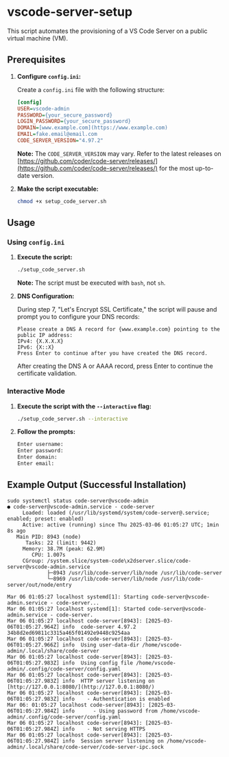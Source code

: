 # vscode-server-setup

This script automates the provisioning of a VS Code Server on a public virtual machine (VM).

## Prerequisites

1.  **Configure `config.ini`:**

    Create a `config.ini` file with the following structure:

    ```ini
    [config]
    USER=vscode-admin
    PASSWORD={your_secure_password}
    LOGIN_PASSWORD={your_secure_password}
    DOMAIN=[www.example.com](https://www.example.com)
    EMAIL=fake.email@email.com
    CODE_SERVER_VERSION="4.97.2"
    ```

    **Note:** The `CODE_SERVER_VERSION` may vary. Refer to the latest releases on [https://github.com/coder/code-server/releases/](https://github.com/coder/code-server/releases/) for the most up-to-date version.

2.  **Make the script executable:**

    ```bash
    chmod +x setup_code_server.sh
    ```

## Usage

### Using `config.ini`

1.  **Execute the script:**

    ```bash
    ./setup_code_server.sh
    ```

    **Note:** The script must be executed with `bash`, not `sh`.

2.  **DNS Configuration:**

    During step 7, "Let's Encrypt SSL Certificate," the script will pause and prompt you to configure your DNS records:

    ```terminal
    Please create a DNS A record for {www.example.com} pointing to the public IP address:
    IPv4: {X.X.X.X}
    IPv6: {X::X}
    Press Enter to continue after you have created the DNS record.
    ```

    After creating the DNS A or AAAA record, press Enter to continue the certificate validation.

### Interactive Mode

1.  **Execute the script with the `--interactive` flag:**

    ```bash
    ./setup_code_server.sh --interactive
    ```

2.  **Follow the prompts:**

    ```bash
    Enter username:
    Enter password:
    Enter domain:
    Enter email:
    ```

## Example Output (Successful Installation)

```terminal
sudo systemctl status code-server@vscode-admin
● code-server@vscode-admin.service - code-server
     Loaded: loaded (/usr/lib/systemd/system/code-server@.service; enabled; preset: enabled)
     Active: active (running) since Thu 2025-03-06 01:05:27 UTC; 1min 8s ago
   Main PID: 8943 (node)
      Tasks: 22 (limit: 9442)
     Memory: 38.7M (peak: 62.9M)
        CPU: 1.007s
     CGroup: /system.slice/system-code\x2dserver.slice/code-server@vscode-admin.service
             ├─8943 /usr/lib/code-server/lib/node /usr/lib/code-server
             └─8969 /usr/lib/code-server/lib/node /usr/lib/code-server/out/node/entry

Mar 06 01:05:27 localhost systemd[1]: Starting code-server@vscode-admin.service - code-server...
Mar 06 01:05:27 localhost systemd[1]: Started code-server@vscode-admin.service - code-server.
Mar 06 01:05:27 localhost code-server[8943]: [2025-03-06T01:05:27.964Z] info  code-server 4.97.2 34b8d2ed69811c3315a465f01492e9448c9254aa
Mar 06 01:05:27 localhost code-server[8943]: [2025-03-06T01:05:27.966Z] info  Using user-data-dir /home/vscode-admin/.local/share/code-server
Mar 06 01:05:27 localhost code-server[8943]: [2025-03-06T01:05:27.983Z] info  Using config file /home/vscode-admin/.config/code-server/config.yaml
Mar 06 01:05:27 localhost code-server[8943]: [2025-03-06T01:05:27.983Z] info  HTTP server listening on [http://127.0.0.1:8080/](http://127.0.0.1:8080/)
Mar 06 01:05:27 localhost code-server[8943]: [2025-03-06T01:05:27.983Z] info    - Authentication is enabled
Mar 06: 01:05:27 localhost code-server[8943]: [2025-03-06T01:05:27.984Z] info      - Using password from /home/vscode-admin/.config/code-server/config.yaml
Mar 06 01:05:27 localhost code-server[8943]: [2025-03-06T01:05:27.984Z] info    - Not serving HTTPS
Mar 06 01:05:27 localhost code-server[8943]: [2025-03-06T01:05:27.984Z] info  Session server listening on /home/vscode-admin/.local/share/code-server/code-server-ipc.sock